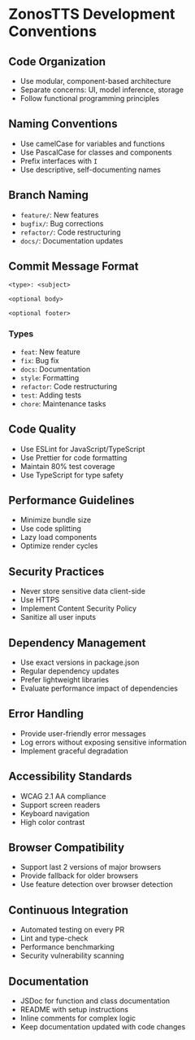 # ZonosTTS Development Conventions

## Code Organization
- Use modular, component-based architecture
- Separate concerns: UI, model inference, storage
- Follow functional programming principles

## Naming Conventions
- Use camelCase for variables and functions
- Use PascalCase for classes and components
- Prefix interfaces with `I`
- Use descriptive, self-documenting names

## Branch Naming
- `feature/`: New features
- `bugfix/`: Bug corrections
- `refactor/`: Code restructuring
- `docs/`: Documentation updates

## Commit Message Format
```
<type>: <subject>

<optional body>

<optional footer>
```

### Types
- `feat`: New feature
- `fix`: Bug fix
- `docs`: Documentation
- `style`: Formatting
- `refactor`: Code restructuring
- `test`: Adding tests
- `chore`: Maintenance tasks

## Code Quality
- Use ESLint for JavaScript/TypeScript
- Use Prettier for code formatting
- Maintain 80% test coverage
- Use TypeScript for type safety

## Performance Guidelines
- Minimize bundle size
- Use code splitting
- Lazy load components
- Optimize render cycles

## Security Practices
- Never store sensitive data client-side
- Use HTTPS
- Implement Content Security Policy
- Sanitize all user inputs

## Dependency Management
- Use exact versions in package.json
- Regular dependency updates
- Prefer lightweight libraries
- Evaluate performance impact of dependencies

## Error Handling
- Provide user-friendly error messages
- Log errors without exposing sensitive information
- Implement graceful degradation

## Accessibility Standards
- WCAG 2.1 AA compliance
- Support screen readers
- Keyboard navigation
- High color contrast

## Browser Compatibility
- Support last 2 versions of major browsers
- Provide fallback for older browsers
- Use feature detection over browser detection

## Continuous Integration
- Automated testing on every PR
- Lint and type-check
- Performance benchmarking
- Security vulnerability scanning

## Documentation
- JSDoc for function and class documentation
- README with setup instructions
- Inline comments for complex logic
- Keep documentation updated with code changes

